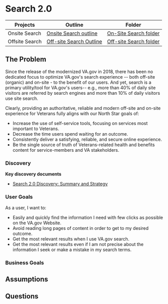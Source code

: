 # Search 2.0

|Projects| Outline | Folder |
|----|----|----|
| Onsite Search | [Onsite Search outline ]()|[On-Site Search folder]()|
| Offsite Search|[Off-site Search Outline]()|[Off-site Search folder]()|

## The Problem

Since the release of the modernized VA.gov in 2018, there has been no dedicated focus to optimize VA.gov's search experience -- both off-site (organic) and on-site - to the benefit of our users.  And yet, search is a primary utility/tool for VA.gov's users-- e.g., more than 40% of daily site visitors are referred by search engines and more than 10% of daily visitors use site search.  

Clearly, providing an authoritative, reliable and modern off-site and on-site experience for Veterans fully aligns with our North Star goals of:

- Increase the use of self-service tools, focusing on services most important to Veterans.
- Decrease the time users spend waiting for an outcome.
- Consistently deliver a satisfying, reliable, and secure online experience.
- Be the single source of truth of Veterans-related health and benefits content for service-members and VA stakeholders.

### Discovery



**Key discovery documents**

- [Search 2.0 Discovery: Summary and Strategy]()

### User Goals

As a user, I want to:

- Easily and quickly find the information I need with few clicks as possible on the VA.gov Website.
- Avoid reading long pages of content in order to get to my desired outcome.
- Get the most relevant results when I use VA.gov search.
- Get the most relevant results even if I am not precise about the information I seek or make a mistake in my search terms.

### Business Goals


## Assumptions


## Questions
